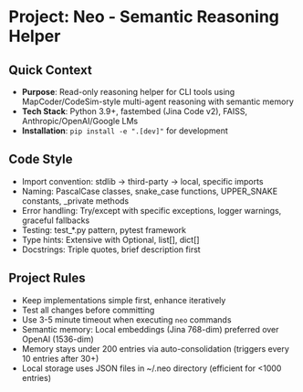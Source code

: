 # Project: Neo - Semantic Reasoning Helper

## Quick Context
- **Purpose**: Read-only reasoning helper for CLI tools using MapCoder/CodeSim-style multi-agent reasoning with semantic memory
- **Tech Stack**: Python 3.9+, fastembed (Jina Code v2), FAISS, Anthropic/OpenAI/Google LMs
- **Installation**: `pip install -e ".[dev]"` for development

## Code Style
- Import convention: stdlib → third-party → local, specific imports
- Naming: PascalCase classes, snake_case functions, UPPER_SNAKE constants, _private methods
- Error handling: Try/except with specific exceptions, logger warnings, graceful fallbacks
- Testing: test_*.py pattern, pytest framework
- Type hints: Extensive with Optional, list[], dict[]
- Docstrings: Triple quotes, brief description first

## Project Rules
- Keep implementations simple first, enhance iteratively
- Test all changes before committing
- Use 3-5 minute timeout when executing `neo` commands
- Semantic memory: Local embeddings (Jina 768-dim) preferred over OpenAI (1536-dim)
- Memory stays under 200 entries via auto-consolidation (triggers every 10 entries after 30+)
- Local storage uses JSON files in ~/.neo directory (efficient for <1000 entries)
